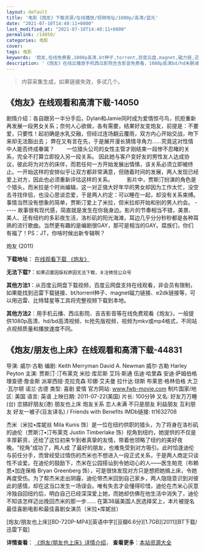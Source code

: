 ```yaml
---
layout: default
title: '电影《炮友》下载资源/在线播放/视频地址/1080p/高清/蓝光'
date: "2021-07-10T14:40:11+0800"
last_modified_at: "2021-07-10T14:40:11+0800"
permalink: /14050/
categories: 电影
cover:
tags: 电影
keywords: '炮友,在线免费看,1080p高清,bt种子,torrent,百度云盘,magnet,磁力链,迅雷下载资源'
description: '《炮友》在线云播放手机西瓜影院吉吉影音免费看，1080p高清bd/hd未删减完整版和tc抢先枪版，mkv/mp4格式，附带bt/torrent种子、magnet/磁力链、百度云盘、网盘资源迅雷下载链接'
---
```


>内容采集生成，如果链接失效，多试几个。


## 《炮友》在线观看和高清下载-14050

剧情介绍：各自跟另一半分手后，Dylan和Jamie同时成为爱情惊弓鸟，抗拒重新再发展一段男女关系；奈何人心欲做，各有需要，结果好友变炮友，前提是：不要爱，只要性！起初确是水乳交融，但经过连场翻云覆雨，双方内心开始交战，吻下来却无法豁出去； 弊在又有言在先，于是展开漫长猜情寻角力……究竟这对性情中人能否终成眷属？   　　一位猎头公司的女性主管才刚结束一段惨不忍睹的关系，完全不打算立即投入另一段关系。 因此她与客户变好友的男性友人达成协议，彼此将为对方的床伴，而若任何一方开始发展出情愫，该关系必须立即被终止。一开始这样的安排似乎让双方都非常满意，但随着时间的发展，两人发现已经爱上对方，因此也必须重新评估这样的关系。    　　影片中，贾斯汀扮演的角色是个猎头，而米拉是个时尚编辑，这一对正值大好年华的男女却因为工作太忙，没空去寻找伴侣，也没心思谈恋爱，于是两人约定：可以睡在一起，却没有关系束缚。事情当然没有想象的简单，贾斯汀爱上了米拉，但米拉却开始和别的男人约会。 ----- 故事很有现代感，简直就是发生在你我身边。影片的节奏相当不错，美景、美人、还有纽约的多彩夜生活，洛杉矶的阳光海滩，耳边几乎分分秒秒都是各种耳熟的流行歌曲。当然更有趣的是编剧很GAY，那可是相当的GAY。腐族们，你们有福了！PS：JT，你啥时候出新专辑啊？


炮友 (2011)

**下载地址**： [在线观看下载 《炮友》](https://www.btbtdy.me/btdy/dy5451.html) 


**无法下载?**：`如果迅雷因版权原因无法下载，关注微信公众号 `

**其他方法1**：从百度云网盘下载视频，百度云网盘支持在线观看，非会员有限制，如果能找到迅雷下载链接、bt/torrent种子、magnet磁力链接、e2dk链接等，可以用迅雷、比特彗星等工具将完整视频下载到本地。

**其他方法2**：用手机云播、西瓜影院、吉吉影音等在线免费观看《炮友》，一般提供1080p高清、hd/bd高清视频、tc抢先版视频，视频为mkv或mp4格式，不同站点视频质量和播放速度不同。


## 《炮友/朋友也上床》在线观看和高清下载-44831

导演: 威尔·古勒 编剧: Keith Merryman David A. Newman 威尔·古勒 Harley Peyton 主演: 贾斯汀·汀布莱克 米拉·库尼斯 艾玛·斯通 伍迪·哈里森 安迪·萨姆伯格 理查德·詹金斯 派翠西娅·克拉克森 珍娜·艾夫曼 拉什达·琼斯 布莱恩·格林伯格 大卫·瓦尔顿 诺兰·古德 类型: 喜剧 爱情 官方网站: www.fwb-movie.com 制片国家/地区: 美国 语言: 英语 上映日期: 2011-07-22(美国) 片长: 100分钟 又名: 好友万万睡(台) 恋搞好朋友(港) 朋友也上床 炮友关系 恋人未满 不只是朋友 利益朋友 互利朋友 好友一被子(豆友译名) / Friends with Benefits IMDb链接: tt1632708

杰米（米拉•库妮丝 Mila Kunis 饰）是一位在纽约供职的猎头，为了将身在洛杉矶的迪伦（贾斯汀•汀布莱克 Justin Timberlake 饰）挖角到纽约，她提供的不仅是丰厚薪资，还给了这位初来乍到者真挚的友情，带着他领略了纽约的美好夜晚。“挖角”成功了，两人成 了最好的朋友，也难免受到对方吸引。此时恰逢迪伦与前任分手，而曾经受过情伤的杰米也不想进入一段正式关系，于是两人商定只谈性不谈爱。在迪伦的鼓励下，杰米在公园搭讪到令她动心的人——医生帕克（布赖恩•加连保格 Bryan Greenberg 饰），可是很快发现对方只是想把她搞上床，令她再度受伤。为了帮杰米走出阴霾，迪伦带杰米回到自己家乡，两人隐隐意识到对彼此的感情，却在这当口发生一场误会。唯有失去才会懂得珍惜，迪伦在杰米心灰意冷独自回纽约后，明白自己已经深深爱上她，而她却仿佛在他生活中消失了，迪伦不知该怎样迈出挽回杰米的那一步…… 在第38届美国人民选择奖上，本片被提名最佳喜剧电影和最佳喜剧女演员（米拉•库妮丝）


[炮友/朋友也上床][BD-720P-MP4][英语中字][豆瓣6.6分][1.7GB][2011][BT下载/迅雷下载]

**详情查看**： [《炮友/朋友也上床》详情介绍](/movie/44831/)， **查看更多**：[本站资源大全](/movie/t/all/)

